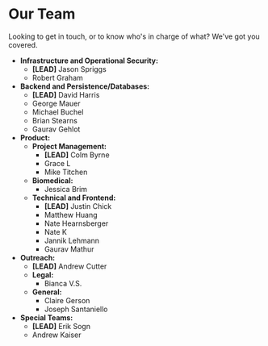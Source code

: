 # Our Team
Looking to get in touch, or to know who's in charge of what? We've got you covered.

* **Infrastructure and Operational Security:**
    * **\[LEAD\]** Jason Spriggs
    * Robert Graham
* **Backend and Persistence/Databases:**
    * **\[LEAD\]** David Harris
    * George Mauer
    * Michael Buchel
    * Brian Stearns
    * Gaurav Gehlot
* **Product:**
    * **Project Management:**
        * **\[LEAD\]** Colm Byrne
        * Grace L
        * Mike Titchen
    * **Biomedical:**
        * Jessica Brim
    * **Technical and Frontend:**
        * **\[LEAD\]** Justin Chick
        * Matthew Huang
        * Nate Hearnsberger
        * Nate K
        * Jannik Lehmann
        * Gaurav Mathur
* **Outreach:**
    * **\[LEAD\]** Andrew Cutter
    * **Legal:**
        * Bianca V.S.
    * **General:**
        * Claire Gerson
        * Joseph Santaniello
* **Special Teams:**
    * **\[LEAD\]** Erik Sogn
    * Andrew Kaiser
